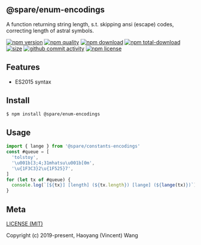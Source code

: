 ## @spare/enum-encodings
A function returning string length,
s.t. 
    skipping ansi (escape) codes,
    correcting length of astral symbols.

[![npm version][npm-image]][npm-url]
[![npm quality][quality-image]][quality-url]
[![npm download][download-image]][npm-url]
[![npm total-download][total-download-image]][npm-url]
[![size][size]][size-url]
[![github commit activity][commit-image]][github-url]
[![npm license][license-image]][npm-url]

## Features

- ES2015 syntax

## Install
```console
$ npm install @spare/enum-encodings
```

## Usage
```js
import { lange } from '@spare/constants-encodings'
const #queue = [
  'tolstoy',
  '\u001b[3;4;31mhatsu\u001b[0m',
  '\u{1F3C3}2\u{1F525}7',
]
for (let tx of #queue) {
  console.log(`[${tx}] [length] (${tx.length}) [lange] (${lange(tx)})`)
}
```

## Meta
[LICENSE (MIT)](LICENSE)

Copyright (c) 2019-present, Haoyang (Vincent) Wang

[//]: <> (Shields)
[npm-image]: https://img.shields.io/npm/v/@spare/enum-encodings.svg?style=flat-square
[quality-image]: http://npm.packagequality.com/shield/@spare/enum-encodings.svg?style=flat-square
[download-image]: https://img.shields.io/npm/dm/@spare/enum-encodings.svg?style=flat-square
[total-download-image]:https://img.shields.io/npm/dt/@spare/enum-encodings.svg?style=flat-square
[license-image]: https://img.shields.io/npm/l/@spare/enum-encodings.svg?style=flat-square
[commit-image]: https://img.shields.io/github/commit-activity/y/hoyeungw/spare/enum-encodings?style=flat-square
[size]: https://flat.badgen.net/packagephobia/install/@spare/enum-encodings

[//]: <> (Link)
[npm-url]: https://npmjs.org/package/@spare/enum-encodings
[quality-url]: http://packagequality.com/#?package=@spare/enum-encodings
[github-url]: https://github.com/gadge/@spare/enum-encodings
[size-url]: https://packagephobia.now.sh/result?p=@spare/enum-encodings

